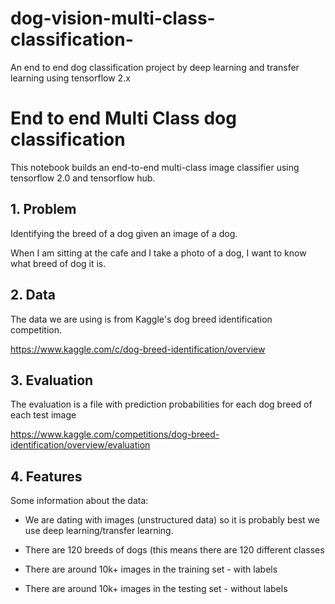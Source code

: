 # dog-vision-multi-class-classification-
An end to end dog classification project by deep learning and transfer learning using tensorflow 2.x

# End to end Multi Class dog classification

This notebook builds an end-to-end multi-class image classifier using tensorflow 2.0 and tensorflow hub. 

## 1. Problem
Identifying the breed of a dog given an image of a dog. 

When I am sitting at the cafe and I take a photo of a dog, I want to know what breed of dog it is.

## 2. Data
The data we are using is from Kaggle's dog breed identification competition.

https://www.kaggle.com/c/dog-breed-identification/overview

## 3. Evaluation
The evaluation is a file with prediction probabilities for each dog breed of each test image

https://www.kaggle.com/competitions/dog-breed-identification/overview/evaluation

## 4. Features
Some information about the data: 
* We are dating with images (unstructured data) so it is probably best we use deep learning/transfer learning.

* There are 120 breeds of dogs (this means there are 120 different classes

* There are around 10k+ images in the training set - with labels 

* There are around 10k+ images in the testing set - without labels 
